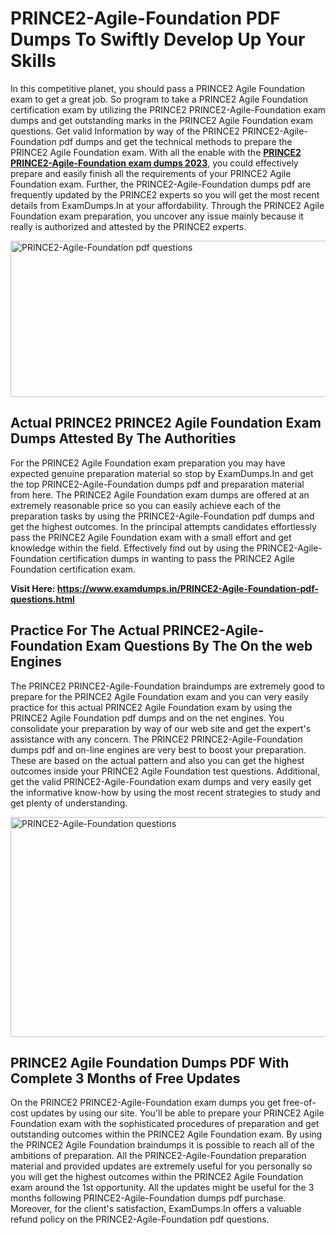 <h1><strong>PRINCE2-Agile-Foundation PDF Dumps To Swiftly Develop Up Your Skills</strong></h1>
<p>In this competitive planet, you should pass a PRINCE2 Agile Foundation exam to get a great job. So program to take a PRINCE2 Agile Foundation certification exam by utilizing the PRINCE2 PRINCE2-Agile-Foundation exam dumps and get outstanding marks in the PRINCE2 Agile Foundation exam questions. Get valid Information by way of the PRINCE2 PRINCE2-Agile-Foundation pdf dumps and get the technical methods to prepare the PRINCE2 Agile Foundation exam. With all the enable with the <strong><a href="https://www.examdumps.in/PRINCE2-Agile-Foundation-pdf-questions.html">PRINCE2 PRINCE2-Agile-Foundation exam dumps 2023</a></strong>, you could effectively prepare and easily finish all the requirements of your PRINCE2 Agile Foundation exam. Further, the PRINCE2-Agile-Foundation dumps pdf are frequently updated by the PRINCE2 experts so you will get the most recent details from ExamDumps.In at your affordability. Through the PRINCE2 Agile Foundation exam preparation, you uncover any issue mainly because it really is authorized and attested by the PRINCE2 experts.</p>
<p><img src="https://i.ibb.co/zxJwW90/Copy-of-Online-Classes-Twitter-header-post-Made-with-Poster-My-Wall-1.png" alt="PRINCE2-Agile-Foundation pdf questions" width="750" height="250" /></p>
<h2><strong>Actual PRINCE2 PRINCE2 Agile Foundation Exam Dumps Attested By The Authorities</strong></h2>
<p>For the PRINCE2 Agile Foundation exam preparation you may have expected genuine preparation material so stop by ExamDumps.In and get the top PRINCE2-Agile-Foundation dumps pdf and preparation material from here. The PRINCE2 Agile Foundation exam dumps are offered at an extremely reasonable price so you can easily achieve each of the preparation tasks by using the PRINCE2-Agile-Foundation pdf dumps and get the highest outcomes. In the principal attempts candidates effortlessly pass the PRINCE2 Agile Foundation exam with a small effort and get knowledge within the field. Effectively find out by using the PRINCE2-Agile-Foundation certification dumps in wanting to pass the PRINCE2 Agile Foundation certification exam.</p>
<p><strong>Visit Here:&nbsp;<a href="https://www.examdumps.in/PRINCE2-Agile-Foundation-pdf-questions.html">https://www.examdumps.in/PRINCE2-Agile-Foundation-pdf-questions.html</a></strong></p>
<h2><strong>Practice For The Actual PRINCE2-Agile-Foundation Exam Questions By The On the web Engines</strong></h2>
<p>The PRINCE2 PRINCE2-Agile-Foundation braindumps are extremely good to prepare for the PRINCE2 Agile Foundation exam and you can very easily practice for this actual PRINCE2 Agile Foundation exam by using the PRINCE2 Agile Foundation pdf dumps and on the net engines. You consolidate your preparation by way of our web site and get the expert's assistance with any concern. The PRINCE2 PRINCE2-Agile-Foundation dumps pdf and on-line engines are very best to boost your preparation. These are based on the actual pattern and also you can get the highest outcomes inside your PRINCE2 Agile Foundation test questions. Additional, get the valid PRINCE2-Agile-Foundation exam dumps and very easily get the informative know-how by using the most recent strategies to study and get plenty of understanding.</p>
<p><a href="https://www.examdumps.in/PRINCE2-Agile-Foundation-pdf-questions.html"><img src="https://i.ibb.co/QkNtdwY/Copy-of-Zoom-Online-Classes-Facebook-Share-Po-Made-with-Poster-My-Wall-1.jpg" alt="PRINCE2-Agile-Foundation questions" width="670" height="352" /></a></p>
<h2><strong>PRINCE2 Agile Foundation Dumps PDF With Complete 3 Months of Free Updates</strong></h2>
<p>On the PRINCE2 PRINCE2-Agile-Foundation exam dumps you get free-of-cost updates by using our site. You'll be able to prepare your PRINCE2 Agile Foundation exam with the sophisticated procedures of preparation and get outstanding outcomes within the PRINCE2 Agile Foundation exam. By using the PRINCE2 Agile Foundation braindumps it is possible to reach all of the ambitions of preparation. All the PRINCE2-Agile-Foundation preparation material and provided updates are extremely useful for you personally so you will get the highest outcomes within the PRINCE2 Agile Foundation exam around the 1st opportunity. All the updates might be useful for the 3 months following PRINCE2-Agile-Foundation dumps pdf purchase. Moreover, for the client's satisfaction, ExamDumps.In offers a valuable refund policy on the PRINCE2-Agile-Foundation pdf questions.</p>
